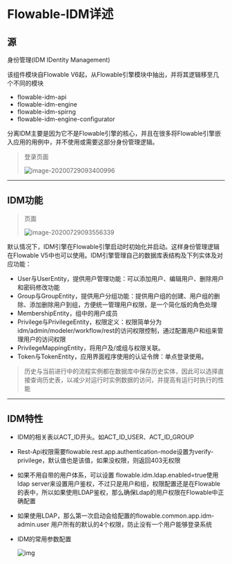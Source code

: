 # Flowable-IDM详述

## 源

身份管理(IDM IDentity Management)

该组件模块自Flowable V6起，从Flowable引擎模块中抽出，并将其逻辑移至几个不同的模块

- flowable-idm-api
- flowable-idm-engine
- flowable-idm-spirng
- flowable-idm-engine-configurator

分离IDM主要是因为它不是Flowable引擎的核心，并且在很多将Flowable引擎嵌入应用的用例中，并不使用或需要这部分身份管理逻辑。

> 登录页面
>
> ![image-20200729093400996](C:\Users\180681\AppData\Roaming\Typora\typora-user-images\image-20200729093400996.png)

---



## IDM功能

> 页面
>
> ![image-20200729093556339](C:\Users\180681\AppData\Roaming\Typora\typora-user-images\image-20200729093556339.png)

默认情况下，IDM引擎在Flowable引擎启动时初始化并启动。这样身份管理逻辑在Flowable V5中也可以使用。IDM引擎管理自己的数据库表结构及下列实体及对应功能：

- User与UserEntity，提供用户管理功能：可以添加用户、编辑用户、删除用户和密码修改功能
- Group与GroupEntity，提供用户分组功能：提供用户组的创建、用户组的删除、添加删除用户到组，方便统一管理用户权限，是一个简化版的角色处理
- MembershipEntity，组中的用户成员
- Privilege与PrivilegeEntity，权限定义：权限简单分为idm/admin/modeler/workflow/rest的访问权限控制，通过配置用户和组来管理用户的访问权限
- PrivilegeMappingEntity，将用户及/或组与权限关联。
- Token与TokenEntity，应用界面程序使用的认证令牌：单点登录使用。

> 历史与当前进行中的流程实例都在数据库中保存历史实体，因此可以选择直接查询历史表，以减少对运行时实例数据的访问，并提高有运行时执行的性能

---



## IDM特性

- IDM的相关表以ACT_ID开头。如ACT_ID_USER、ACT_ID_GROUP

- Rest-Api权限需要flowable.rest.app.authentication-mode设置为verify-privilege，默认值也是该值，如果没权限，则返回403无权限 

- 如果不用自带的用户体系，可以设置 flowable.idm.ldap.enabled=true使用ldap server来设置用户鉴权，不过只是用户和组，权限配置还是在Flowable的表中，所以如果使用LDAP鉴权，那么确保Ldap的用户权限在Flowable中正确配置 

- 如果使用LDAP，那么第一次启动会给配置的flowable.common.app.idm-admin.user 用户所有的默认的4个权限，防止没有一个用户能够登录系统

- IDM的常用参数配置

  ![img](https://yun1.gree.com/microblog/filesvr/5f20d93084ae79c17089f878?big)
